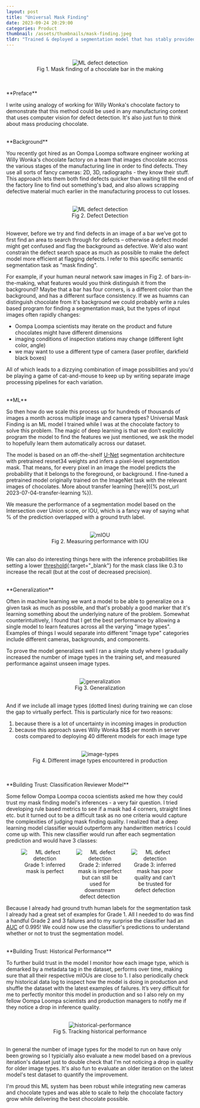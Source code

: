 ```yaml
---
layout: post
title: "Universal Mask Finding"
date: 2023-09-24 20:29:00
categories: Product
thumbnail: /assets/thumbnails/mask-finding.jpeg
tldr: "Trained & deployed a segmentation model that has stably provided millions of inferences over 4 years"
---
```


<figure>
    <br>
    <div style="text-align: center;">
        <img src="{{site.url}}/assets/mask-finding/fast_mask_finding.png" alt="ML defect detection"/>
        <figcaption>Fig 1. Mask finding of a chocolate bar in the making</figcaption>
    </div>
    <br>
</figure>

<br>
**Preface**

I write using analogy of working for Willy Wonka's chocolate factory to demonstrate that this method could be used in any manufacturing context that uses computer vision for defect detection. It's also just fun to think about mass producing chocolate.

<br>
**Background**

You recently got hired as an Oompa Loompa software engineer working at Willy Wonka's chocolate factory on a team that images chocolate accross the various stages of the manufacturing line in order to find defects. They use all sorts of fancy cameras: 2D, 3D, radiographs - they know their stuff. This approach lets them both find defects quicker than waiting till the end of the factory line to find out something's bad, and also allows scrapping defective material much earlier in the manufacturing process to cut losses.

<figure>
    <br>
    <div style="text-align: center;">
        <img src="{{site.url}}/assets/mask-finding/defect_detection.gif" alt="ML defect detection"/>
        <figcaption>Fig 2. Defect Detection</figcaption>
    </div>
    <br>
</figure>

However, before we try and find defects in an image of a bar we’ve got to first find an area to search through for defects – otherwise a defect model might get confused and flag the background as defective. We'd also want constrain the defect search space as much as possible to make the defect model more efficient at flagging defects. I refer to this specific semantic segmentation task as "mask finding".

For example, if your human neural network saw images in Fig 2. of bars-in-the-making, what features would you think distinguish it from the background? Maybe that a bar has four corners, is a different color than the background, and has a different surface consistency. If we as huamns can distinguish chocolate from it's background we could probably write a rules based program for finding a segmentation mask, but the types of input images often rapidly changes:

- Oompa Loompa scientists may iterate on the product and future chocolates might have different dimensions
- imaging conditions of inspection stations may change (different light color, angle)
- we may want to use a different type of camera (laser profiler, darkfield black boxes)

All of which leads to a dizzying combination of image possibilities and you'd be playing a game of cat-and-mouse to keep up by writing separate image processing pipelines for each variation.

<!-- It would be maybe 10x more difficult to build and maintain 40 different traditional image processing pipelines with human coded logic to find masks compared to using one ML model. -->

<br>
**ML**

So then how do we scale this process up for hundreds of thousands of images a month across multiple image and camera types? Universal Mask Finding is an ML model I trained while I was at the chocolate factory to solve this problem. The magic of deep learning is that we don’t explicitly program the model to find the features we just mentioned, we ask the model to hopefully learn them automatically across our dataset.

The model is based on an off-the-shelf [U-Net](https://paperswithcode.com/method/u-net#:~:text=U%2DNet%20is%20an%20architecture,architecture%20of%20a%20convolutional%20network) segmentation architecture with pretrained resnet34 weights and infers a pixel-level segmentation mask. That means, for every pixel in an image the model predicts the probability that it belongs to the foreground, or background. I fine-tuned a pretrained model originally trained on the ImageNet task with the relevant images of chocolates. More about transfer learning [here]({% post_url 2023-07-04-transfer-learning %}).

We measure the performance of a segmentation model based on the Intersection over Union score, or IOU, which is a fancy way of saying what % of the prediction overlapped with a ground truth label.

<figure>
    <br>
    <div style="text-align: center;">
        <img src="{{site.url}}/assets/mask-finding/IOU.gif" alt="mIOU"/>
        <figcaption>Fig 2. Measuring performance with IOU</figcaption>
    </div>
    <br>
</figure>

We can also do interesting things here with the inference probabilities like setting a lower [threshold](https://scikit-learn.org/stable/auto_examples/model_selection/plot_precision_recall.html){:target="\_blank"} for the mask class like 0.3 to increase the recall (but at the cost of decreased precision).

<br>
**Generalization**

Often in machine learning we want a model to be able to generalize on a given task as much as possbile, and that's probably a good marker that it's learning something about the underlying nature of the problem. Somewhat counterintuitively, I found that I get the best performance by allowing a single model to learn features across all the varying "image types". Examples of things I would separate into different "image type" categories include different cameras, backgrounds, and components.

To prove the model generalizes well I ran a simple study where I gradually increased the number of image types in the training set, and measured performance against unseen image types.

<figure>
    <br>
    <div style="text-align: center;">
        <img src="{{site.url}}/assets/mask-finding/generalization.png" alt="generalization"/>
        <figcaption>Fig 3. Generalization</figcaption>
    </div>
    <br>
</figure>

And if we include all image types (dotted lines) during training we can close the gap to virtually perfect. This is particularly nice for two reasons:

1. because there is a lot of uncertainty in incoming images in production
2. because this approach saves Willy Wonka $$$ per month in server costs compared to deploying 40 different models for each image type

<figure>
    <br>
    <div style="text-align: center;">
        <img src="{{site.url}}/assets/mask-finding/image_types.gif" alt="image-types"/>
        <figcaption>Fig 4. Different image types encountered in production</figcaption>
    </div>
    <br>
</figure>

<br>
**Building Trust: Classification Reviewer Model**

Some fellow Oompa Loompa cocoa scientists asked me how they could trust my mask finding model's inferences - a very fair question. I tried developing rule based metrics to see if a mask had 4 corners, straight lines etc. but it turned out to be a difficult task as no one criteria would capture the complexities of judging mask finding quality. I realized that a deep learning model classifier would outperform any handwritten metrics I could come up with. This new classifier would run after each segmentation prediction and would have 3 classes:

<figure style="display: flex; gap: 4.9%; text-align: center;">
    <div style="width: 30%;">
        <img src="{{site.url}}/assets/mask-finding/grade_1.png" alt="ML defect detection"/>
        <figcaption>Grade 1: inferred mask is perfect</figcaption>
    </div>
    <div style="width: 30%;">
        <img src="{{site.url}}/assets/mask-finding/grade_2.png" alt="ML defect detection"/>
        <figcaption>Grade 2: inferred mask is imperfect but can still be used for downstream defect detection</figcaption>
    </div>
    <div style="width: 30%;">
        <img src="{{site.url}}/assets/mask-finding/grade_3.png" alt="ML defect detection"/>
        <figcaption>Grade 3: inferred mask has poor quality and can't be trusted for defect defection</figcaption>
    </div>
</figure>

Because I already had ground truth human labels for the segmentation task I already had a great set of examples for Grade 1. All I needed to do was find a handful Grade 2 and 3 failures and to my surprise the classifier had an [AUC](https://developers.google.com/machine-learning/crash-course/classification/roc-and-auc) of 0.995! We could now use the classifier's predictions to understand whether or not to trust the segmentation model.

<br>
**Building Trust: Historical Performance**

To further build trust in the model I monitor how each image type, which is demarked by a metadata tag in the dataset, performs over time, making sure that all their respective mIOUs are close to 1. I also periodically check my historical data log to inspect how the model is doing in production and shuffle the dataset with the latest examples of failures. It’s very difficult for me to perfectly monitor this model in production and so I also rely on my fellow Oompa Loompa scientists and production managers to notify me if they notice a drop in inference quality.

<figure>
    <br>
    <div style="text-align: center;">
        <img src="{{site.url}}/assets/mask-finding/historical_performance.png" alt="historical-performance"/>
        <figcaption>Fig 5. Tracking historical performance </figcaption>
    </div>
    <br>
</figure>

In general the number of image types for the model to run on have only been growing so I typicially also evaluate a new model based on a previous iteration's dataset just to double check that I'm not noticing a drop in quality for older image types. It's also fun to evaluate an older iteration on the latest model's test dataset to quantify the improvement.

I'm proud this ML system has been robust while integrating new cameras and chocolate types and was able to scale to help the chocolate factory grow while delivering the best chocolate possible.

<!-- ![Fast Mask Finding](../../../assets/fast_mask_finding.gif) -->
